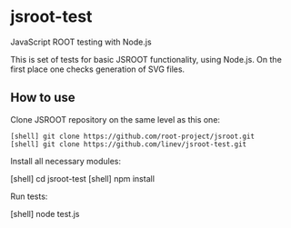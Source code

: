 # jsroot-test
JavaScript ROOT testing with Node.js

This is set of tests for basic JSROOT functionality, using Node.js.
On the first place one checks generation of SVG files.


## How to use

Clone JSROOT repository on the same level as this one:

    [shell] git clone https://github.com/root-project/jsroot.git
    [shell] git clone https://github.com/linev/jsroot-test.git

Install all necessary modules:

   [shell] cd jsroot-test
   [shell] npm install

Run tests:

   [shell] node test.js



